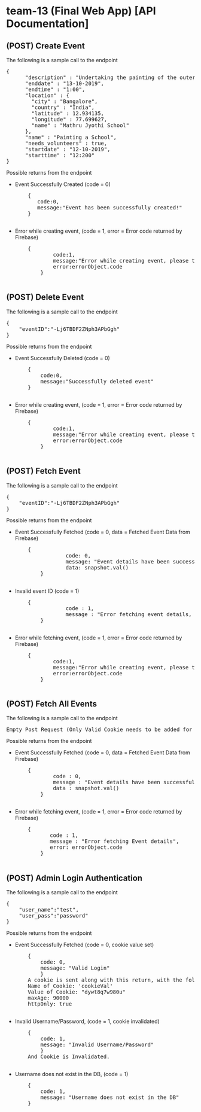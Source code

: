 # team-13 (Final Web App) [API Documentation]

<h2>(POST) Create Event</h2>
<p>The following is a sample call to the endpoint</p>
<pre>
{
      "description" : "Undertaking the painting of the outer school walls",
      "enddate" : "13-10-2019",
      "endtime" : "1:00",
      "location" : {
        "city" : "Bangalore",
        "country" : "India",
        "latitude" : 12.934135,
        "longitude" : 77.699627,
        "name" : "Mathru Jyothi School"
      },
      "name" : "Painting a School",
      "needs_volunteers" : true,
      "startdate" : "12-10-2019",
      "starttime" : "12:200"
}
</pre>
<p>Possible returns from the endpoint</p>
<ul>
	<li>Event Successfully Created (code = 0)
	<pre>
	{
	   code:0,
	   message:"Event has been successfully created!"
	}
	</pre>
	</li>
	<li>Error while creating event, (code = 1, error = Error code returned by Firebase)
	<pre>
	{
            code:1,
            message:"Error while creating event, please try again",
            error:errorObject.code
        }
	</pre>
	</li>
</ul>

<h2>(POST) Delete Event</h2>
<p>The following is a sample call to the endpoint</p>
<pre>
{
	"eventID":"-Lj6TBDF2ZNph3APbGgh"
}
</pre>

<p>Possible returns from the endpoint</p>
<ul>
	<li>Event Successfully Deleted (code = 0)
	<pre>
	{
		code:0,
		message:"Successfully deleted event"
	}
	</pre>
	</li>
	<li>Error while creating event, (code = 1, error = Error code returned by Firebase)
	<pre>
	{
            code:1,
            message:"Error while creating event, please try again",
            error:errorObject.code
        }
	</pre>
	</li>
</ul>

<h2>(POST) Fetch Event</h2>
<p>The following is a sample call to the endpoint</p>
<pre>
{
	"eventID":"-Lj6TBDF2ZNph3APbGgh"
}
</pre>

<p>Possible returns from the endpoint</p>
<ul>
	<li>Event Successfully Fetched (code = 0, data = Fetched Event Data from Firebase)
	<pre>
	{
                code: 0,
                message: "Event details have been successfully fetched",
                data: snapshot.val()
        }
	</pre>
	</li>
	<li>Invalid event ID (code = 1)
	<pre>
	{
                code : 1,
                message : "Error fetching event details, please check event ID"
        }
	</pre>
	</li>
	<li>Error while fetching event, (code = 1, error = Error code returned by Firebase)
	<pre>
	{
            code:1,
            message:"Error while creating event, please try again",
            error:errorObject.code
        }
	</pre>
	</li>
</ul>

<h2>(POST) Fetch All Events</h2>
<p>The following is a sample call to the endpoint</p>
<pre>
Empty Post Request (Only Valid Cookie needs to be added for auth)
</pre>

<p>Possible returns from the endpoint</p>
<ul>
	<li>Event Successfully Fetched (code = 0, data = Fetched Event Data from Firebase)
	<pre>
	{
            code : 0,
            message : "Event details have been successfully fetched",
            data : snapshot.val()
        }
	</pre>
	</li>
	<li>Error while fetching event, (code = 1, error = Error code returned by Firebase)
	<pre>
	{
           code : 1,
           message : "Error fetching Event details", 
           error: errorObject.code
        }
	</pre>
	</li>
</ul>

<h2>(POST) Admin Login Authentication</h2>
<p>The following is a sample call to the endpoint</p>
<pre>
{
	"user_name":"test",
	"user_pass":"password"
}
</pre>

<p>Possible returns from the endpoint</p>
<ul>
	<li>Event Successfully Fetched (code = 0, cookie value set)
	<pre>
	{
	    code: 0,
	    message: "Valid Login"
        }
	A cookie is sent along with this return, with the following parameters:
	Name of Cookie: 'cookieVal'
	Value of Cookie: "dywt8q7w980u"
	maxAge: 90000
	httpOnly: true
	</pre>
	</li>
	<li>Invalid Username/Password, (code = 1, cookie invalidated)
	<pre>
	{
	    code: 1,
	    message: "Invalid Username/Password"
        }
	And Cookie is Invalidated.
	</pre>
	</li>
	<li>Username does not exist in the DB, (code = 1)
	<pre>
	{
	    code: 1,
	    message: "Username does not exist in the DB"
	}
	</pre>
	</li>
</ul>
